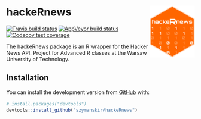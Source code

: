 
<!-- README.md is generated from README.Rmd. Please edit that file -->
hackeRnews <img src="man/figures/logo.png" align="right" width="120" />
=======================================================================

<!-- badges: start -->
[![Travis build status](https://travis-ci.com/szymanskir/hackeRnews.svg?branch=master)](https://travis-ci.com/szymanskir/hackeRnews) [![AppVeyor build status](https://ci.appveyor.com/api/projects/status/github/szymanskir/hackeRnews?branch=master&svg=true)](https://ci.appveyor.com/project/szymanskir/hackeRnews) [![Codecov test coverage](https://codecov.io/gh/szymanskir/hackeRnews/branch/master/graph/badge.svg)](https://codecov.io/gh/szymanskir/hackeRnews?branch=master) <!-- badges: end -->

The hackeRnews package is an R wrapper for the Hacker News API. Project for Advanced R classes at the Warsaw University of Technology.

Installation
------------

You can install the development version from [GitHub](https://github.com/) with:

``` r
# install.packages("devtools")
devtools::install_github("szymanskir/hackeRnews")
```
